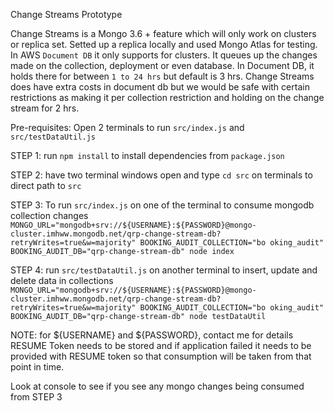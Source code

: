 Change Streams Prototype

Change Streams is a Mongo 3.6 + feature which will only work on clusters or replica set. Setted up a replica locally and used
Mongo Atlas for testing.
In AWS `Document DB` it only supports for clusters. It queues up the changes made on the collection, deployment or even
database. In Document DB, it holds there for between `1 to 24 hrs` but default is 3 hrs. Change Streams does have extra costs
in document db but we would be safe with certain restrictions as making it per collection restriction
and holding on the change stream for 2 hrs.

Pre-requisites: Open 2 terminals to run `src/index.js` and `src/testDataUtil.js`

STEP 1: run `npm install` to install dependencies from `package.json`

STEP 2: have two terminal windows open and type `cd src` on terminals to direct path to `src` 

STEP 3: To run `src/index.js` on one of the terminal to consume mongodb collection changes
`
MONGO_URL="mongodb+srv://${USERNAME}:${PASSWORD}@mongo-cluster.imhww.mongodb.net/qrp-change-stream-db?retryWrites=true&w=majority" BOOKING_AUDIT_COLLECTION="bo
oking_audit" BOOKING_AUDIT_DB="qrp-change-stream-db" node index
`

STEP 4: run `src/testDataUtil.js` on another terminal to insert, update and delete data in collections
`
MONGO_URL="mongodb+srv://${USERNAME}:${PASSWORD}@mongo-cluster.imhww.mongodb.net/qrp-change-stream-db?retryWrites=true&w=majority" BOOKING_AUDIT_COLLECTION="bo
oking_audit" BOOKING_AUDIT_DB="qrp-change-stream-db" node testDataUtil
`

NOTE: for ${USERNAME} and ${PASSWORD}, contact me for details
RESUME Token needs to be stored and if application failed it needs to be provided with RESUME token
so that consumption will be taken from that point in time.

Look at console to see if you see any mongo changes being consumed from STEP 3